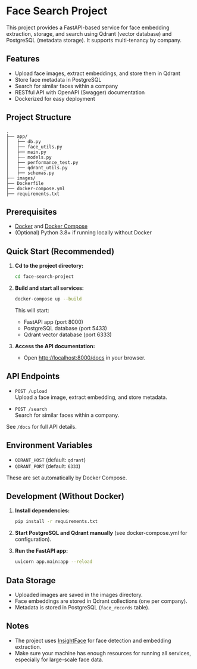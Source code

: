 # Face Search Project

This project provides a FastAPI-based service for face embedding extraction, storage, and search using Qdrant (vector database) and PostgreSQL (metadata storage). It supports multi-tenancy by company.

## Features

- Upload face images, extract embeddings, and store them in Qdrant
- Store face metadata in PostgreSQL
- Search for similar faces within a company
- RESTful API with OpenAPI (Swagger) documentation
- Dockerized for easy deployment

## Project Structure

```
.
├── app/
│   ├── db.py
│   ├── face_utils.py
│   ├── main.py
│   ├── models.py
│   ├── performance_test.py
│   ├── qdrant_utils.py
│   ├── schemas.py
├── images/
├── Dockerfile
├── docker-compose.yml
├── requirements.txt
```

## Prerequisites

- [Docker](https://www.docker.com/) and [Docker Compose](https://docs.docker.com/compose/)
- (Optional) Python 3.8+ if running locally without Docker

## Quick Start (Recommended)

1. **Cd to the project directory:**
   ```bash
   cd face-search-project
   ```

2. **Build and start all services:**
   ```bash
   docker-compose up --build
   ```
   This will start:
   - FastAPI app (port 8000)
   - PostgreSQL database (port 5433)
   - Qdrant vector database (port 6333)

3. **Access the API documentation:**
   - Open [http://localhost:8000/docs](http://localhost:8000/docs) in your browser.

## API Endpoints

- `POST /upload`  
  Upload a face image, extract embedding, and store metadata.

- `POST /search`  
  Search for similar faces within a company.

See `/docs` for full API details.

## Environment Variables

- `QDRANT_HOST` (default: `qdrant`)
- `QDRANT_PORT` (default: `6333`)

These are set automatically by Docker Compose.

## Development (Without Docker)

1. **Install dependencies:**
   ```bash
   pip install -r requirements.txt
   ```

2. **Start PostgreSQL and Qdrant manually** (see docker-compose.yml for configuration).

3. **Run the FastAPI app:**
   ```bash
   uvicorn app.main:app --reload
   ```

## Data Storage

- Uploaded images are saved in the images directory.
- Face embeddings are stored in Qdrant collections (one per company).
- Metadata is stored in PostgreSQL (`face_records` table).

## Notes

- The project uses [InsightFace](https://github.com/deepinsight/insightface) for face detection and embedding extraction.
- Make sure your machine has enough resources for running all services, especially for large-scale face data.
